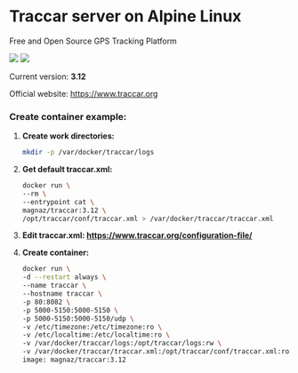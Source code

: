 Traccar server on Alpine Linux
====
Free and Open Source GPS Tracking Platform

[![](https://images.microbadger.com/badges/image/magnaz/traccar.svg)](http://microbadger.com/images/magnaz/traccar "Get your own image badge on microbadger.com") [![](https://images.microbadger.com/badges/version/magnaz/traccar.svg)](http://microbadger.com/images/magnaz/traccar "Get your own version badge on microbadger.com")

Current version: **3.12**

Official website: https://www.traccar.org

### Create container example:

1. **Create work directories:**
    ```bash
    mkdir -p /var/docker/traccar/logs
    ```

1. **Get default traccar.xml:**
    ```bash
    docker run \
    --rm \
    --entrypoint cat \
    magnaz/traccar:3.12 \
    /opt/traccar/conf/traccar.xml > /var/docker/traccar/traccar.xml
    ```

1. **Edit traccar.xml: <https://www.traccar.org/configuration-file/>**

1. **Create container:**
    ```bash
    docker run \
    -d --restart always \
    --name traccar \
    --hostname traccar \
    -p 80:8082 \
    -p 5000-5150:5000-5150 \
    -p 5000-5150:5000-5150/udp \
    -v /etc/timezone:/etc/timezone:ro \
    -v /etc/localtime:/etc/localtime:ro \
    -v /var/docker/traccar/logs:/opt/traccar/logs:rw \
    -v /var/docker/traccar/traccar.xml:/opt/traccar/conf/traccar.xml:ro \
    image: magnaz/traccar:3.12
    ```
